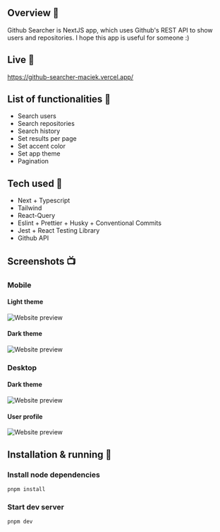 
## Overview 🎉
Github Searcher is NextJS app, which uses Github's REST API to show users and repositories. I hope this app is useful for someone :)

## Live 📍
https://github-searcher-maciek.vercel.app/

## List of functionalities 📃
- Search users
- Search repositories
- Search history
- Set results per page
- Set accent color
- Set app theme
- Pagination

## Tech used 🔧
- Next + Typescript
- Tailwind
- React-Query
- Eslint + Prettier + Husky + Conventional Commits
- Jest + React Testing Library
- Github API

## Screenshots 📺
### Mobile

#### Light theme
![Website preview](https://raw.githubusercontent.com/MaciejGarncarski/github-api/main/readme-screenshots/mobile-light.png?raw=true?raw=true "Mobile light")

#### Dark theme
![Website preview](https://raw.githubusercontent.com/MaciejGarncarski/github-api/main/readme-screenshots/mobile-dark.png?raw=true?raw=true "Mobile Dark")

### Desktop

#### Dark theme
![Website preview](https://raw.githubusercontent.com/MaciejGarncarski/github-api/main/readme-screenshots/desktop-dark.png?raw=true?raw=true "Desktop Dark")

#### User profile
![Website preview](https://raw.githubusercontent.com/MaciejGarncarski/github-api/main/readme-screenshots/desktop-user-profile.png?raw=true?raw=true "Desktop user profile")

## Installation & running 💾

### Install node dependencies
```
pnpm install
```

### Start dev server
```
pnpm dev
```